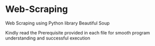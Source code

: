# Web-Scraping
Web Scraping using Python library Beautiful Soup

Kindly read the Prerequisite provided in each file for smooth program understanding and successful execution
